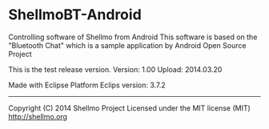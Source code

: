 ShellmoBT-Android
=================

Controlling software of Shellmo from Android 
This software is based on the "Bluetooth Chat" which is a sample application by Android Open Source Project

This is the test release version. 
Version: 1.00 
Upload: 2014.03.20


Made with Eclipse Platform
Eclips version: 3.7.2

-------------------------------------
 Copyright (C) 2014 Shellmo Project
 Licensed under the MIT license (MIT)
 http://shellmo.org
